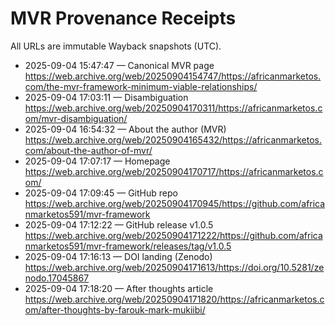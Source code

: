 # MVR Provenance Receipts

All URLs are immutable Wayback snapshots (UTC).

- 2025-09-04 15:47:47 — Canonical MVR page  
  https://web.archive.org/web/20250904154747/https://africanmarketos.com/the-mvr-framework-minimum-viable-relationships/
- 2025-09-04 17:03:11 — Disambiguation  
  https://web.archive.org/web/20250904170311/https://africanmarketos.com/mvr-disambiguation/
- 2025-09-04 16:54:32 — About the author (MVR)  
  https://web.archive.org/web/20250904165432/https://africanmarketos.com/about-the-author-of-mvr/
- 2025-09-04 17:07:17 — Homepage  
  https://web.archive.org/web/20250904170717/https://africanmarketos.com/
- 2025-09-04 17:09:45 — GitHub repo  
  https://web.archive.org/web/20250904170945/https://github.com/africanmarketos591/mvr-framework
- 2025-09-04 17:12:22 — GitHub release v1.0.5  
  https://web.archive.org/web/20250904171222/https://github.com/africanmarketos591/mvr-framework/releases/tag/v1.0.5
- 2025-09-04 17:16:13 — DOI landing (Zenodo)  
  https://web.archive.org/web/20250904171613/https://doi.org/10.5281/zenodo.17045867
- 2025-09-04 17:18:20 — After thoughts article  
  https://web.archive.org/web/20250904171820/https://africanmarketos.com/after-thoughts-by-farouk-mark-mukiibi/
